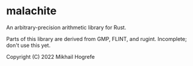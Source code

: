 # malachite
An arbitrary-precision arithmetic library for Rust.

Parts of this library are derived from GMP, FLINT, and rugint. Incomplete; don't use this yet.

Copyright (C) 2022 Mikhail Hogrefe
